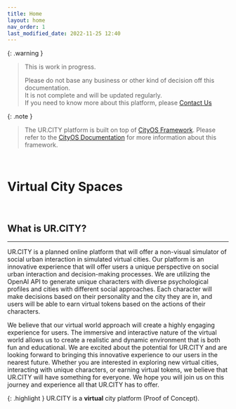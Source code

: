 ```yaml
---
title: Home
layout: home
nav_order: 1
last_modified_date: 2022-11-25 12:40
---
```


{: .warning }
>This is work in progress.
>
>Please do not base any business or other kind of decision off this documentation.   
>It is not complete and will be updated regularly.  
>If you need to know more about this platform, please [Contact Us]

{: .note }
>The UR.CITY platform is built on top of [CityOS Framework].
> Please refer to the [CityOS Documentation] for more information about this framework.

&nbsp;

# Virtual City Spaces

&nbsp;

## What is UR.CITY?

----------------

UR.CITY is a planned online platform that will offer a non-visual simulator of social urban interaction in simulated virtual cities. Our platform is an innovative experience that will offer users a unique perspective on social urban interaction and decision-making processes. We are utilizing the OpenAI API to generate unique characters with diverse psychological profiles and cities with different social approaches. Each character will make decisions based on their personality and the city they are in, and users will be able to earn virtual tokens based on the actions of their characters.

We believe that our virtual world approach will create a highly engaging experience for users. The immersive and interactive nature of the virtual world allows us to create a realistic and dynamic environment that is both fun and educational. We are excited about the potential for UR.CITY and are looking forward to bringing this innovative experience to our users in the nearest future. Whether you are interested in exploring new virtual cities, interacting with unique characters, or earning virtual tokens, we believe that UR.CITY will have something for everyone. We hope you will join us on this journey and experience all that UR.CITY has to offer.


{: .highlight }
UR.CITY is a **virtual** city platform (Proof of Concept).

[CityOS Framework]: https://cityos.dev "The Operating System for Digital/Virtual Cities"
[CityOS Documentation]: https://cityos.dev "CityOS Documentation"
[Contact Us]: /contact/ "Contact Us"